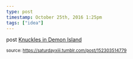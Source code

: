 ```yaml
---
type: post
timestamp: October 25th, 2016 1:25pm
tags: ["idea"]
---
```

post
<a href=" https://href.li/?http://knuxdi.tumblr.com/">
    Knuckles in Demon Island</a>
      
      
      
  
<small>source: https://saturdayxiii.tumblr.com/post/152303514779</small>